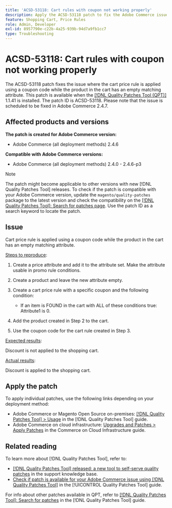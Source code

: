 ```yaml
---
title: 'ACSD-53118: Cart rules with coupon not working properly'
description: Apply the ACSD-53118 patch to fix the Adobe Commerce issue where the cart price rule is applied using a coupon code while the product in the cart has an empty matching attribute.
feature: Shopping Cart, Price Rules
role: Admin, Developer
exl-id: 8957790e-c22b-4a25-939b-94d7a9fb1cc7
type: Troubleshooting
---
```

# ACSD-53118: Cart rules with coupon not working properly

The ACSD-53118 patch fixes the issue where the cart price rule is applied using a coupon code while the product in the cart has an empty matching attribute. This patch is available when the [[!DNL Quality Patches Tool (QPT)]](https://experienceleague.adobe.com/en/docs/commerce-operations/tools/quality-patches-tool/quality-patches-tool-to-self-serve-quality-patches) 1.1.41 is installed. The patch ID is ACSD-53118. Please note that the issue is scheduled to be fixed in Adobe Commerce 2.4.7.

## Affected products and versions

**The patch is created for Adobe Commerce version:**

* Adobe Commerce (all deployment methods) 2.4.6

**Compatible with Adobe Commerce versions:**

* Adobe Commerce (all deployment methods) 2.4.0 - 2.4.6-p3

>[!NOTE]
>
>The patch might become applicable to other versions with new [!DNL Quality Patches Tool] releases. To check if the patch is compatible with your Adobe Commerce version, update the `magento/quality-patches` package to the latest version and check the compatibility on the [[!DNL Quality Patches Tool]: Search for patches page](https://experienceleague.adobe.com/tools/commerce-quality-patches/index.html). Use the patch ID as a search keyword to locate the patch.

## Issue

Cart price rule is applied using a coupon code while the product in the cart has an empty matching attribute. 

<u>Steps to reproduce</u>:

1. Create a price attribute and add it to the attribute set. Make the attribute usable in promo rule conditions.
1. Create a product and leave the new attribute empty.
1. Create a cart price rule with a specific coupon and the following condition:

    * If an item is FOUND in the cart with ALL of these conditions true: Attribute1 is 0.

1. Add the product created in Step 2 to the cart.
1. Use the coupon code for the cart rule created in Step 3.

<u>Expected results</u>:

Discount is not applied to the shopping cart.

<u>Actual results</u>:

Discount is applied to the shopping cart.

## Apply the patch

To apply individual patches, use the following links depending on your deployment method:

* Adobe Commerce or Magento Open Source on-premises: [[!DNL Quality Patches Tool] > Usage](/help/tools/quality-patches-tool/usage.md) in the [!DNL Quality Patches Tool] guide.
* Adobe Commerce on cloud infrastructure: [Upgrades and Patches > Apply Patches](https://experienceleague.adobe.com/docs/commerce-cloud-service/user-guide/develop/upgrade/apply-patches.html) in the Commerce on Cloud Infrastructure guide.

## Related reading

To learn more about [!DNL Quality Patches Tool], refer to:

* [[!DNL Quality Patches Tool] released: a new tool to self-serve quality patches](https://experienceleague.adobe.com/en/docs/commerce-operations/tools/quality-patches-tool/quality-patches-tool-to-self-serve-quality-patches) in the support knowledge base.
* [Check if patch is available for your Adobe Commerce issue using [!DNL Quality Patches Tool]](/help/tools/quality-patches-tool/patches-available-in-qpt/check-patch-for-magento-issue-with-magento-quality-patches.md) in the [!UICONTROL Quality Patches Tool] guide.


For info about other patches available in QPT, refer to [[!DNL Quality Patches Tool]: Search for patches](https://experienceleague.adobe.com/tools/commerce-quality-patches/index.html) in the [!DNL Quality Patches Tool] guide.
